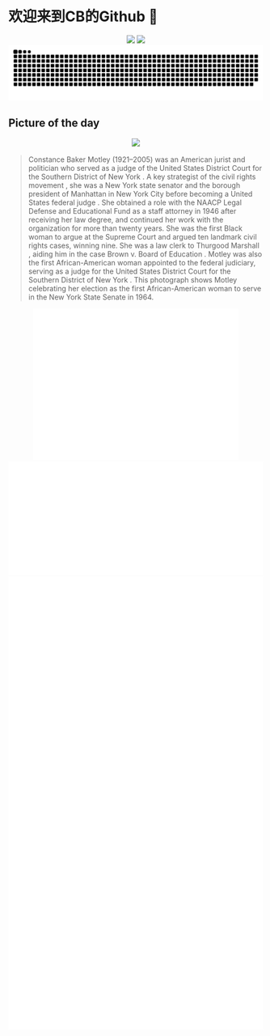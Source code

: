 
# 欢迎来到CB的Github 👋

<div align="center">
  <img height="137px" src="https://github-readme-stats.vercel.app/api?username=SuperCB&show_icons=true&theme=radical" />
  <img height="137px" src="https://github-readme-stats.vercel.app/api/top-langs/?username=SuperCB&hide_title=true&hide_border=true&layout=compact&langs_count=6&text_color=000&icon_color=fff" />
</div>


<div align="center">
    <img src="./contribution-snake/github-contribution-grid-snake.svg" />
</div>



## Picture of the day
<div align="center">
  <img width=400px src="https://upload.wikimedia.org/wikipedia/commons/thumb/3/31/Mrs._Constance_B._Motley%2C_first_woman_Senator%2C_21st_Senatorial_District%2C_N.Y.%2C_raising_hand_in_V_sign.jpg/525px-Mrs._Constance_B._Motley%2C_first_woman_Senator%2C_21st_Senatorial_District%2C_N.Y.%2C_raising_hand_in_V_sign.jpg" />
</div>

>Constance Baker Motley  (1921–2005) was an American jurist and politician who served as a judge of the  United States District Court for the Southern District of New York . A key strategist of the  civil rights movement , she was a  New York state senator  and the  borough president  of  Manhattan  in New York City before becoming a  United States federal judge . She obtained a role with the  NAACP Legal Defense and Educational Fund  as a staff attorney in 1946 after receiving her law degree, and continued her work with the organization for more than twenty years. She was the first Black woman to argue at the Supreme Court and argued ten landmark civil rights cases, winning nine. She was a law clerk to  Thurgood Marshall , aiding him in the case  Brown v. Board of Education . Motley was also the first African-American woman appointed to the federal judiciary, serving as a judge for the  United States District Court for the Southern District of New York . This photograph shows Motley celebrating her election as the first African-American woman to serve in the New York State Senate in 1964.



<div align="center">
  <img height="300px" src="base_metrics.svg" />
  <img  src="metrics.plugin.calendar.full.svg" />
</div>


<div align="center">
  <img  src="plugin_metrics.svg" /> 
</div>
